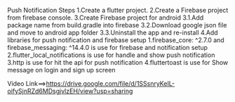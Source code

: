 
Push Notification Steps
1.Create a flutter project.
2.Create a Firebase project from firebase console.
3.Create Firebase project for android
3.1.Add package name from build.gradle into firebase
3.2.Download google json file and move to android app folder
3.3.Uninstall the app and re-install
4.Add libraries for push notification and firebase setup
1.firebase_core: ^2.7.0 and firebase_messaging: ^14.4.0 is use for firebase and notification setup
2.flutter_local_notifications is use for handle and show push notification
3.http is use for hit the api for push notification
4.fluttertoast is use for Show message on login and sign up screen

Video Link==>https://drive.google.com/file/d/1SSsnryKeIL-oifySjnRZd6MDsgjvlzEH/view?usp=sharing


